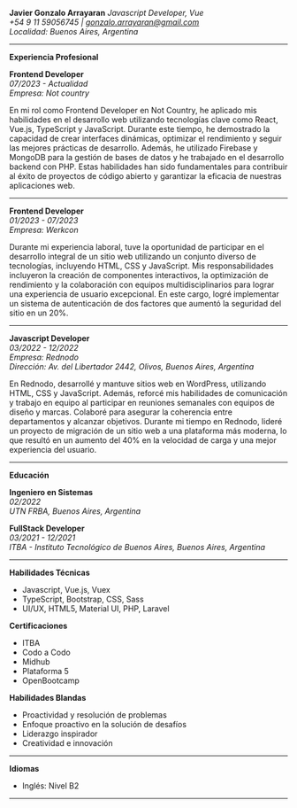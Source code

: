 
**Javier Gonzalo Arrayaran**
*Javascript Developer, Vue*  
*+54 9 11 59056745 | gonzalo.arrayaran@gmail.com*  
*Localidad: Buenos Aires, Argentina*

---

**Experiencia Profesional**

**Frontend Developer**  
*07/2023 - Actualidad*  
*Empresa: Not country*  

En mi rol como Frontend Developer en Not Country, he aplicado mis habilidades en el desarrollo web utilizando tecnologías clave como React, Vue.js, TypeScript y JavaScript. Durante este tiempo, he demostrado la capacidad de crear interfaces dinámicas, optimizar el rendimiento y seguir las mejores prácticas de desarrollo. Además, he utilizado Firebase y MongoDB para la gestión de bases de datos y he trabajado en el desarrollo backend con PHP. Estas habilidades han sido fundamentales para contribuir al éxito de proyectos de código abierto y garantizar la eficacia de nuestras aplicaciones web.

---

**Frontend Developer**  
*01/2023 - 07/2023*  
*Empresa: Werkcon*  

Durante mi experiencia laboral, tuve la oportunidad de participar en el desarrollo integral de un sitio web utilizando un conjunto diverso de tecnologías, incluyendo HTML, CSS y JavaScript. Mis responsabilidades incluyeron la creación de componentes interactivos, la optimización de rendimiento y la colaboración con equipos multidisciplinarios para lograr una experiencia de usuario excepcional. En este cargo, logré implementar un sistema de autenticación de dos factores que aumentó la seguridad del sitio en un 20%.

---

**Javascript Developer**  
*03/2022 - 12/2022*  
*Empresa: Rednodo*  
*Dirección: Av. del Libertador 2442, Olivos, Buenos Aires, Argentina*

En Rednodo, desarrollé y mantuve sitios web en WordPress, utilizando HTML, CSS y JavaScript. Además, reforcé mis habilidades de comunicación y trabajo en equipo al participar en reuniones semanales con equipos de diseño y marcas. Colaboré para asegurar la coherencia entre departamentos y alcanzar objetivos. Durante mi tiempo en Rednodo, lideré un proyecto de migración de un sitio web a una plataforma más moderna, lo que resultó en un aumento del 40% en la velocidad de carga y una mejor experiencia del usuario.

---

**Educación**

**Ingeniero en Sistemas**  
*02/2022*  
*UTN FRBA, Buenos Aires, Argentina*

**FullStack Developer**  
*03/2021 - 12/2021*  
*ITBA - Instituto Tecnológico de Buenos Aires, Buenos Aires, Argentina*

---

**Habilidades Técnicas**

- Javascript, Vue.js, Vuex
- TypeScript, Bootstrap, CSS, Sass
- UI/UX, HTML5, Material UI, PHP, Laravel

**Certificaciones**

- ITBA
- Codo a Codo
- Midhub
- Plataforma 5
- OpenBootcamp

**Habilidades Blandas**

- Proactividad y resolución de problemas
- Enfoque proactivo en la solución de desafíos
- Liderazgo inspirador
- Creatividad e innovación

---

**Idiomas**

- Inglés: Nivel B2

---










